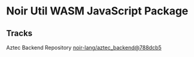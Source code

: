 # Noir Util WASM JavaScript Package

## Tracks

Aztec Backend Repository [noir-lang/aztec_backend@788dcb5](https://github.com/noir-lang/aztec_backend/tree/788dcb540a89df2de6b92d1492d1d49a0379c22f)
